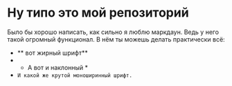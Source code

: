 # Ну типо это мой репозиторий
Было бы хорошо написать, как сильно я люблю маркдаун.
Ведь у него такой огромный функционал.
В нём ты можешь делать практически всё:
 - ** вот жирный шрифт**
 - * А вот и наклонный *
 - `И какой же крутой моноширинный шрифт.` 
